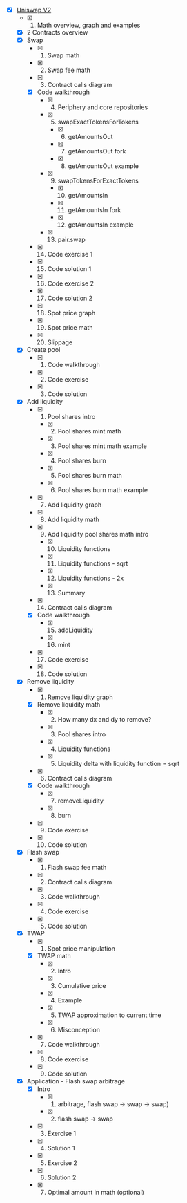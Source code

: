 -   [x] [Uniswap V2](./topics/amm/uniswap-v2/README.md)
    -   [x] 1. Math overview, graph and examples
    -   [x] 2 Contracts overview
    -   [x] Swap
        -   [x] 1. Swap math
        -   [x] 2. Swap fee math
        -   [x] 3. Contract calls diagram
        -   [x] Code walkthrough
            -   [x] 4. Periphery and core repositories
            -   [x] 5. swapExactTokensForTokens
                -   [x] 6. getAmountsOut
                -   [x] 7. getAmountsOut fork
                -   [x] 8. getAmountsOut example
            -   [x] 9. swapTokensForExactTokens
                -   [x] 10. getAmountsIn
                -   [x] 11. getAmountsIn fork
                -   [x] 12. getAmountsIn example
            -   [x] 13. pair.swap
        -   [x] 14. Code exercise 1
        -   [x] 15. Code solution 1
        -   [x] 16. Code exercise 2
        -   [x] 17. Code solution 2
        -   [x] 18. Spot price graph
        -   [x] 19. Spot price math
        -   [x] 20. Slippage
    -   [x] Create pool
        -   [x] 1. Code walkthrough
        -   [x] 2. Code exercise
        -   [x] 3. Code solution
    -   [x] Add liquidity
        -   [x] 1. Pool shares intro
            -   [x] 2. Pool shares mint math
            -   [x] 3. Pool shares mint math example
            -   [x] 4. Pool shares burn
            -   [x] 5. Pool shares burn math
            -   [x] 6. Pool shares burn math example
        -   [x] 7. Add liquidity graph
        -   [x] 8. Add liquidity math
        -   [x] 9. Add liquidity pool shares math intro
            -   [x] 10. Liquidity functions
            -   [x] 11. Liquidity functions - sqrt
            -   [x] 12. Liquidity functions - 2x
            -   [x] 13. Summary
        -   [x] 14. Contract calls diagram
        -   [x] Code walkthrough
            -   [x] 15. addLiquidity
            -   [x] 16. mint
        -   [x] 17. Code exercise
        -   [x] 18. Code solution
    -   [x] Remove liquidity
        -   [x] 1. Remove liquidity graph
        -   [x] Remove liquidity math
            -   [x] 2. How many dx and dy to remove?
            -   [x] 3. Pool shares intro
            -   [x] 4. Liquidity functions
            -   [x] 5. Liquidity delta with liquidity function = sqrt
        -   [x] 6. Contract calls diagram
        -   [x] Code walkthrough
            -   [x] 7. removeLiquidity
            -   [x] 8. burn
        -   [x] 9. Code exercise
        -   [x] 10. Code solution
    -   [x] Flash swap
        -   [x] 1. Flash swap fee math
        -   [x] 2. Contract calls diagram
        -   [x] 3. Code walkthrough
        -   [x] 4. Code exercise
        -   [x] 5. Code solution
    -   [x] TWAP
        -   [x] 1. Spot price manipulation
        -   [x] TWAP math
            -   [x] 2. Intro
            -   [x] 3. Cumulative price
            -   [x] 4. Example
            -   [x] 5. TWAP approximation to current time
            -   [x] 6. Misconception
        -   [x] 7. Code walkthrough
        -   [x] 8. Code exercise
        -   [x] 9. Code solution
    -   [x] Application - Flash swap arbitrage
        -   [x] Intro
            -   [x] 1. arbitrage, flash swap -> swap -> swap)
            -   [x] 2. flash swap -> swap
        -   [x] 3. Exercise 1
        -   [x] 4. Solution 1
        -   [x] 5. Exercise 2
        -   [x] 6. Solution 2
        -   [x] 7. Optimal amount in math (optional)
